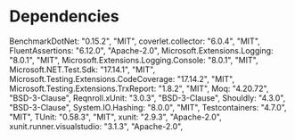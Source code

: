 # Dependencies

BenchmarkDotNet: "0.15.2", "MIT",
coverlet.collector: "6.0.4", "MIT",
FluentAssertions: "6.12.0", "Apache-2.0",
Microsoft.Extensions.Logging: "8.0.1", "MIT",
Microsoft.Extensions.Logging.Console: "8.0.1", "MIT",
Microsoft.NET.Test.Sdk: "17.14.1", "MIT",
Microsoft.Testing.Extensions.CodeCoverage: "17.14.2", "MIT",
Microsoft.Testing.Extensions.TrxReport: "1.8.2", "MIT",
Moq: "4.20.72", "BSD-3-Clause",
Reqnroll.xUnit: "3.0.3", "BSD-3-Clause",
Shouldly: "4.3.0", "BSD-3-Clause",
System.IO.Hashing: "8.0.0", "MIT",
Testcontainers: "4.7.0", "MIT",
TUnit: "0.58.3", "MIT",
xunit: "2.9.3", "Apache-2.0",
xunit.runner.visualstudio: "3.1.3", "Apache-2.0",

